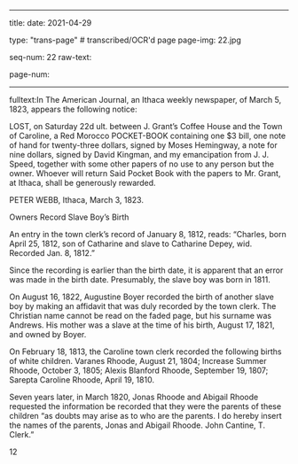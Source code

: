 
---

title: 
date: 2021-04-29

type: "trans-page" # transcribed/OCR'd page
page-img: 22.jpg

seq-num: 22
raw-text:

page-num:

---

fulltext:In The American Journal, an Ithaca weekly newspaper, of March 5, 1823, appears the following notice:

LOST, on Saturday 22d ult. between J. Grant’s Coffee House and the Town of Caroline, a Red Morocco POCKET-BOOK containing one $3 bill, one note of hand for twenty-three dollars, signed by Moses Hemingway, a note for nine dollars, signed by David Kingman, and my emancipation from J. J. Speed, together with some other papers of no use to any person but the owner. Whoever will return Said Pocket Book with the papers to Mr. Grant, at Ithaca, shall be generously rewarded.

PETER WEBB, Ithaca, March 3, 1823.

Owners Record Slave Boy’s Birth

An entry in the town clerk’s record of January 8, 1812, reads: “Charles, born April 25, 1812, son of Catharine and slave to Catharine Depey, wid. Recorded Jan. 8, 1812.”

Since the recording is earlier than the birth date, it is apparent that an error was made in the birth date. Presumably, the slave boy was born in 1811.

On August 16, 1822, Augustine Boyer recorded the birth of another slave boy by making an affidavit that was duly recorded by the town clerk. The Christian name cannot be read on the faded page, but his surname was Andrews. His mother was a slave at the time of his birth, August 17, 1821, and owned by Boyer.

On February 18, 1813, the Caroline town clerk recorded the following births of white children. Varanes Rhoode, August 21, 1804; Increase Summer Rhoode, October 3, 1805; Alexis Blanford Rhoode, September 19, 1807; Sarepta Caroline Rhoode, April 19, 1810.

Seven years later, in March 1820, Jonas Rhoode and Abigail Rhoode requested the information be recorded that they were the parents of these children “as doubts may arise as to who are the parents. I do hereby insert the names of the parents, Jonas and Abigail Rhoode. John Cantine, T. Clerk.”

12 
